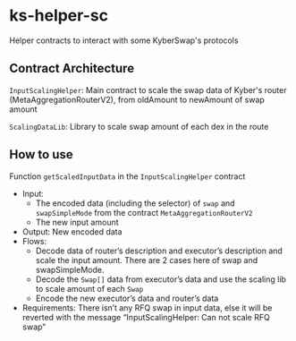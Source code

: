 # ks-helper-sc
Helper contracts to interact with some KyberSwap's protocols

## Contract Architecture
`InputScalingHelper`: Main contract to scale the swap data of Kyber's router (MetaAggregationRouterV2), 
from oldAmount to newAmount of swap amount

`ScalingDataLib`: Library to scale swap amount of each dex in the route

## How to use
Function `getScaledInputData` in the `InputScalingHelper` contract
- Input:
    - The encoded data (including the selector) of `swap` and `swapSimpleMode` from the contract `MetaAggregationRouterV2`
    - The new input amount
- Output: New encoded data
- Flows:
    - Decode data of router’s description and executor’s description and scale the input amount. There are 2 cases here of swap and swapSimpleMode.
    - Decode the `Swap[]` data from executor’s data and use the scaling lib to scale amount of each `Swap`
    - Encode the new executor’s data and router’s data
- Requirements: There isn’t any RFQ swap in input data, else it will be reverted with the message “InputScalingHelper: Can not scale RFQ swap”